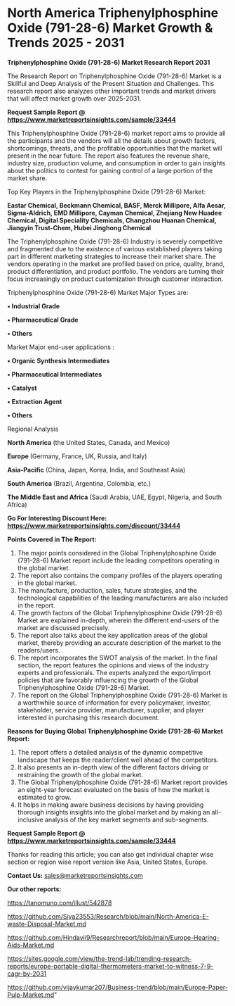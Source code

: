 # North America Triphenylphosphine Oxide (791-28-6) Market Growth & Trends 2025 - 2031

<strong>Triphenylphosphine Oxide (791-28-6) Market Research Report 2031</strong>

The Research Report on Triphenylphosphine Oxide (791-28-6) Market is a Skillful and Deep Analysis of the Present Situation and Challenges. This research report also analyzes other important trends and market drivers that will affect market growth over 2025-2031.

<strong>Request Sample Report @ <a href=https://www.marketreportsinsights.com/sample/33444>https://www.marketreportsinsights.com/sample/33444</a></strong>

This Triphenylphosphine Oxide (791-28-6) market report aims to provide all the participants and the vendors will all the details about growth factors, shortcomings, threats, and the profitable opportunities that the market will present in the near future. The report also features the revenue share, industry size, production volume, and consumption in order to gain insights about the politics to contest for gaining control of a large portion of the market share.

Top Key Players in the Triphenylphosphine Oxide (791-28-6) Market:

<strong>Eastar Chemical, Beckmann Chemical, BASF, Merck Millipore, Alfa Aesar, Sigma-Aldrich, EMD Millipore, Cayman Chemical, Zhejiang New Huadee Chemical, Digital Speciality Chemicals, Changzhou Huanan Chemical, Jiangyin Trust-Chem, Hubei Jinghong Chemical</strong>

The Triphenylphosphine Oxide (791-28-6) Industry is severely competitive and fragmented due to the existence of various established players taking part in different marketing strategies to increase their market share. The vendors operating in the market are profiled based on price, quality, brand, product differentiation, and product portfolio. The vendors are turning their focus increasingly on product customization through customer interaction.

Triphenylphosphine Oxide (791-28-6) Market Major Types are:

<strong>•  Industrial Grade

•  Pharmaceutical Grade

•  Others</strong>

Market Major end-user applications :

<strong>•  Organic Synthesis Intermediates

•  Pharmaceutical Intermediates

•  Catalyst

•  Extraction Agent

•  Others</strong>

Regional Analysis

</u><strong><b>North America</b></strong> (the United States, Canada, and Mexico)

<strong><b>Europe </b></strong>(Germany, France, UK, Russia, and Italy)

<strong><b>Asia-Pacific</b></strong> (China, Japan, Korea, India, and Southeast Asia)

<strong><b>South America</b></strong> (Brazil, Argentina, Colombia, etc.)

<strong><b>The Middle East and Africa</b></strong> (Saudi Arabia, UAE, Egypt, Nigeria, and South Africa)

<strong>Go For Interesting Discount Here: <a href=https://www.marketreportsinsights.com/discount/33444>https://www.marketreportsinsights.com/discount/33444</a></strong>

<strong>Points Covered in The Report:</strong>
<ol>
  <li>The major points considered in the Global Triphenylphosphine Oxide (791-28-6) Market report include the leading competitors operating in the global market.</li>
  <li>The report also contains the company profiles of the players operating in the global market.</li>
  <li>The manufacture, production, sales, future strategies, and the technological capabilities of the leading manufacturers are also included in the report.</li>
  <li>The growth factors of the Global Triphenylphosphine Oxide (791-28-6) Market are explained in-depth, wherein the different end-users of the market are discussed precisely.</li>
  <li>The report also talks about the key application areas of the global market, thereby providing an accurate description of the market to the readers/users.</li>
  <li>The report incorporates the SWOT analysis of the market. In the final section, the report features the opinions and views of the industry experts and professionals. The experts analyzed the export/import policies that are favorably influencing the growth of the Global Triphenylphosphine Oxide (791-28-6) Market.</li>
  <li>The report on the Global Triphenylphosphine Oxide (791-28-6) Market is a worthwhile source of information for every policymaker, investor, stakeholder, service provider, manufacturer, supplier, and player interested in purchasing this research document.</li>
</ol>
<strong>Reasons for Buying Global Triphenylphosphine Oxide (791-28-6) Market Report:</strong>

<ol>
  <li>The report offers a detailed analysis of the dynamic competitive landscape that keeps the reader/client well ahead of the competitors.</li>
  <li>It also presents an in-depth view of the different factors driving or restraining the growth of the global market.</li>
  <li>The Global Triphenylphosphine Oxide (791-28-6) Market report provides an eight-year forecast evaluated on the basis of how the market is estimated to grow.</li>
  <li>It helps in making aware business decisions by having providing thorough insights insights into the global market and by making an all-inclusive analysis of the key market segments and sub-segments.</li>
</ol>
<strong>Request Sample Report @ <a href=https://www.marketreportsinsights.com/sample/33444>https://www.marketreportsinsights.com/sample/33444</a></strong>


Thanks for reading this article; you can also get individual chapter wise section or region wise report version like Asia, United States, Europe.

<strong>Contact Us:</strong>
sales@marketreportsinsights.com

<strong>Our other reports:</strong>

<a href=https://tanomuno.com/illust/542878>https://tanomuno.com/illust/542878</a>

<a href=https://github.com/Siya23553/Research/blob/main/North-America-E-waste-Disposal-Market.md>https://github.com/Siya23553/Research/blob/main/North-America-E-waste-Disposal-Market.md</a>

<a href=https://github.com/Hindavii9/Researchreport/blob/main/Europe-Hearing-Aids-Market.md>https://github.com/Hindavii9/Researchreport/blob/main/Europe-Hearing-Aids-Market.md</a>

<a href=https://sites.google.com/view/the-trend-lab/trending-research-reports/europe-portable-digital-thermometers-market-to-witness-7-9-cagr-by-2031>https://sites.google.com/view/the-trend-lab/trending-research-reports/europe-portable-digital-thermometers-market-to-witness-7-9-cagr-by-2031</a>

<a href=https://github.com/vijaykumar207/Business-trend/blob/main/Europe-Paper-Pulp-Market.md>https://github.com/vijaykumar207/Business-trend/blob/main/Europe-Paper-Pulp-Market.md</a>"
